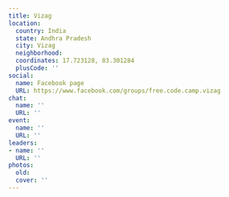 ```yaml
---
title: Vizag
location:
  country: India
  state: Andhra Pradesh
  city: Vizag
  neighborhood: 
  coordinates: 17.723128, 83.301284
  plusCode: ''
social:
  name: Facebook page
  URL: https://www.facebook.com/groups/free.code.camp.vizag
chat:
  name: ''
  URL: ''
event:
  name: ''
  URL: ''
leaders:
- name: ''
  URL: ''
photos:
  old: 
  cover: ''
---
```

